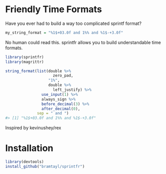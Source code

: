 <!-- README.md is generated from README.Rmd. Please edit that file -->
Friendly Time Formats
=====================

Have you ever had to build a way too complicated sprintf format?

``` r
my_string_format = "%1$+03.0f and 1%% and %1$-+3.0f"
```

No human could read this. sprintfr allows you to build understandable time formats.

``` r
library(sprintfr)
library(magrittr)

string_format(list(double %>% 
                     zero_pad,
                   "1%",
                   double %>% 
                     left_justify) %>%
                use_input(1) %>%
                always_sign %>%
                before_decimal(3) %>%
                after_decimal(0),
              sep = " and ")
#> [1] "%1$+03.0f and 1%% and %1$-+3.0f"
```

Inspired by kevinushey/rex

Installation
============

``` r
library(devtools)
install_github("bramtayl/sprintfr")
```
